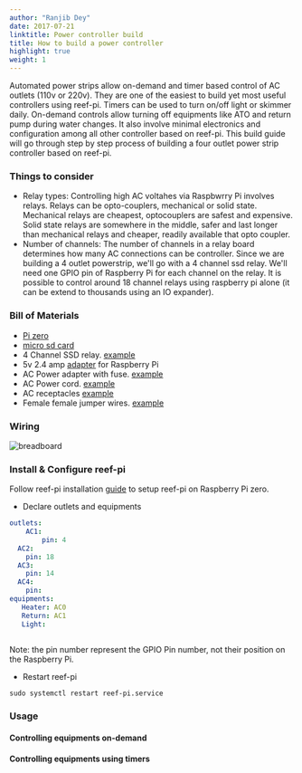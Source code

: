 ```yaml
---
author: "Ranjib Dey"
date: 2017-07-21
linktitle: Power controller build
title: How to build a power controller
highlight: true
weight: 1
---
```


Automated power strips allow on-demand and timer based control of AC outlets (110v or 220v). They are one of the easiest to build yet most useful controllers using reef-pi. Timers can be used to turn on/off light or skimmer daily. On-demand controls allow turning off equipments like ATO and return pump during water changes. It also involve minimal electronics and configuration among all other controller based on reef-pi. This build guide will go through step by step process of building a four outlet power strip controller based on reef-pi.

### Things to consider

- Relay types: Controlling high AC voltahes via Raspbwrry Pi involves relays. Relays can be opto-couplers, mechanical or solid state. Mechanical relays are cheapest, optocouplers are safest and expensive. Solid state relays are somewhere in the middle, safer and last longer than mechanical relays and cheaper, readily available that opto coupler.
- Number of channels: The number of channels in a relay board determines how many AC connections can be controller. Since we are building a 4 outlet powerstrip, we'll go with a 4 channel ssd relay. We'll need one GPIO pin of Raspberry Pi for each channel on the relay. It is possible to control around 18 channel relays using raspberry pi alone (it can be extend to thousands using an IO expander).


### Bill of Materials

- [Pi zero](https://www.adafruit.com/product/3400)
- [micro sd card](https://www.adafruit.com/product/2693)
- 4 Channel SSD relay. [example](https://www.amazon.com/gp/product/B00ZZVQR5Q/)
- 5v 2.4 amp [adapter](https://www.adafruit.com/product/1995) for Raspberry Pi
- AC Power adapter with fuse. [example](https://www.amazon.com/gp/product/B00ME5YAPK)
- AC Power cord. [example](https://www.amazon.com/gp/product/B00005113L/)
- AC receptacles [example](https://www.amazon.com/gp/product/B002DQT5UK/)
- Female female jumper wires. [example](https://www.amazon.com/gp/product/B00DJY4RS0)

### Wiring

![breadboard](/img/power_strip/breadboard.png)


### Install & Configure reef-pi

Follow reef-pi installation [guide](http://reef-pi.com/general-guides/07_install) to setup reef-pi on Raspberry Pi zero.

- Declare outlets and equipments

```yaml
outlets:
	AC1:
		pin: 4
  AC2:
    pin: 18
  AC3:
    pin: 14
  AC4:
    pin:
equipments:
   Heater: AC0
   Return: AC1
   Light: 
  
```
Note: the pin number represent the GPIO Pin number, not their position on the Raspberry Pi.


- Restart reef-pi

```
sudo systemctl restart reef-pi.service
```


### Usage

#### Controlling equipments on-demand

#### Controlling equipments using timers

